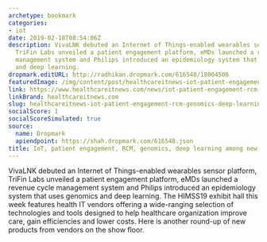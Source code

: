 ```yaml
---
archetype: bookmark
categories:
- iot
date: 2019-02-18T08:54:06Z
description: VivaLNK debuted an Internet of Things-enabled wearables sensor platform,
  TriFin Labs unveiled a patient engagement platform, eMDs launched a revenue cycle
  management system and Philips introduced an epidemiology system that uses genomics
  and deep learning.
dropmark.editURL: http://radhikan.dropmark.com/616548/18004506
featuredImage: /img/content/post/healthcareitnews-iot-patient-engagement-rcm-genomics-deep-learning-among-new-tech-at-himss19.JPG
link: https://www.healthcareitnews.com/news/iot-patient-engagement-rcm-genomics-deep-learning-among-new-tech-himss19
linkBrand: healthcareitnews.com
slug: healthcareitnews-iot-patient-engagement-rcm-genomics-deep-learning-among-new-tech-at-himss19
socialScore: 1
socialScoreSimulated: true
source:
  name: Dropmark
  apiendpoint: https://shah.dropmark.com/616548.json
title: IoT, patient engagement, RCM, genomics, deep learning among new tech at HIMSS19
---
```

VivaLNK debuted an Internet of Things-enabled wearables sensor platform, TriFin Labs unveiled a patient engagement platform, eMDs launched a revenue cycle management system and Philips introduced an epidemiology system that uses genomics and deep learning. The HIMSS19 exhibit hall this week features health IT vendors offering a wide-ranging selection of technologies and tools designed to help healthcare organization improve care, gain efficiencies and lower costs. Here is another round-up of new products from vendors on the show floor.

